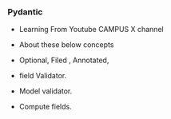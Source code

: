### Pydantic
- Learning From Youtube CAMPUS X channel 


- About these below concepts
- Optional, Filed , Annotated,
- field Validator.
- Model validator.
- Compute fields.
